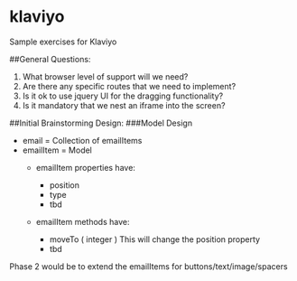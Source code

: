 # klaviyo
Sample exercises for Klaviyo


##General Questions:

1. What browser level of support will we need?
2. Are there any specific routes that we need to implement?
3. Is it ok to use jquery UI for the dragging functionality?
4. Is it mandatory that we nest an iframe into the screen?



##Initial Brainstorming Design:
###Model Design

* email = Collection of emailItems
* emailItem = Model
  * emailItem properties have:
    * position
    * type 
    * tbd

  * emailItem methods have:
    * moveTo ( integer )
      This will change the position property
    * tbd




Phase 2 would be to extend the emailItems for buttons/text/image/spacers